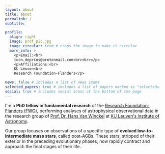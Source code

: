 ```yaml
---
layout: about
title: about
permalink: /
subtitle:

profile:
  align: right
  image: prof_pic.jpg
  image_circular: true # crops the image to make it circular
  more_info: >
    <p>Email:<br>
    toon.deprins@protonmail.com<br><br></p>
    <p>Affiliations:<br>
    KU Leuven<br>
    Research Foundation-Flanders</p>

news: false # includes a list of news items
selected_papers: true # includes a list of papers marked as "selected={true}"
social: true # includes social icons at the bottom of the page
---
```


I'm a **PhD fellow in fundamental research** of the [Research Foundation-Flanders (FWO)](https://www.fwo.be/en/), performing analyses of astrophysical observational data in the research group of [Prof. Dr. Hans Van Winckel](https://scholar.google.be/citations?user=XF-c7_IAAAAJ&hl=nl) at [KU Leuven's Institute of Astronomy](https://fys.kuleuven.be/ster).

Our group focuses on observations of a specific type of **evolved low-to-intermediate mass stars**, called post-AGBs. These stars, stripped of their exterior in the preceding evolutionary phases, now rapidly contract and approach the final stages of their life.
